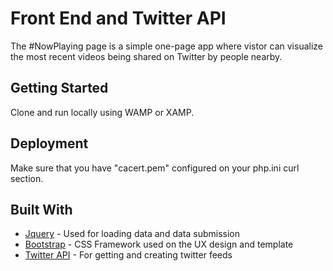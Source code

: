 # Front End and Twitter API

The #NowPlaying page is a simple one-page app where vistor can visualize the most recent videos being shared on Twitter by people nearby.

## Getting Started

Clone and run locally using WAMP or XAMP.

## Deployment

Make sure that you have "cacert.pem" configured on your php.ini curl section.

## Built With

* [Jquery](https://api.jquery.com/) - Used for loading data and data submission
* [Bootstrap](https://getbootstrap.com/) - CSS Framework used on the UX design and template
* [Twitter API](https://developer.twitter.com/en/docs) - For getting and creating twitter feeds

